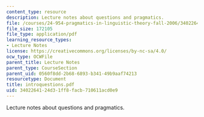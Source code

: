 ```yaml
---
content_type: resource
description: Lecture notes about questions and pragmatics.
file: /courses/24-954-pragmatics-in-linguistic-theory-fall-2006/3402264124d31ff8facb710611acd0e9_introquestions.pdf
file_size: 172105
file_type: application/pdf
learning_resource_types:
- Lecture Notes
license: https://creativecommons.org/licenses/by-nc-sa/4.0/
ocw_type: OCWFile
parent_title: Lecture Notes
parent_type: CourseSection
parent_uid: 0560f8dd-2b68-6893-b341-49b9aaf74213
resourcetype: Document
title: introquestions.pdf
uid: 34022641-24d3-1ff8-facb-710611acd0e9
---
```

Lecture notes about questions and pragmatics.